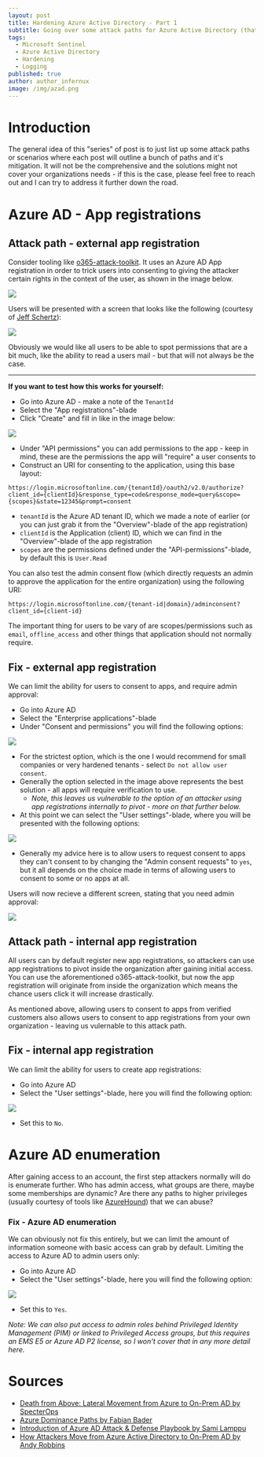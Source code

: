 ```yaml
---
layout: post
title: Hardening Azure Active Directory - Part 1
subtitle: Going over some attack paths for Azure Active Directory (that I know of) and how to harden your environment to avoid exploitation (or just minimize the risk slightly). 
tags:
  - Microsoft Sentinel
  - Azure Active Directory
  - Hardening
  - Logging
published: true
author: author_infernux
image: /img/azad.png
---
```


# Introduction

The general idea of this "series" of post is to just list up some attack paths or scenarios where each post will outline a bunch of paths and it's mitigation. It will not be the comprehensive and the solutions might not cover your organizations needs - if this is the case, please feel free to reach out and I can try to address it further down the road.

# Azure AD - App registrations

## Attack path - external app registration

Consider tooling like [o365-attack-toolkit](https://github.com/mdsecactivebreach/o365-attack-toolkit). It uses an Azure AD App registration in order to trick users into consenting to giving the attacker certain rights in the context of the user, as shown in the image below.

![](https://github.com/mdsecactivebreach/o365-attack-toolkit/raw/master/images/Architecture.png)

Users will be presented with a screen that looks like the following (courtesy of [Jeff Schertz](https://blog.schertz.name/2020/04/enterprise-application-consent-requests-in-azure/)):

![](https://blog.schertz.name/wp-content/uploads/2020/04/image-7.png)

Obviously we would like all users to be able to spot permissions that are a bit much, like the ability to read a users mail - but that will not always be the case. 

---

**If you want to test how this works for yourself:**

* Go into Azure AD - make a note of the `TenantId`
* Select the "App registrations"-blade
* Click "Create" and fill in like in the image below:

![](/img/AzureAD/CreateAppReg.PNG)
* Under "API permissions" you can add permissions to the app - keep in mind, these are the permissions the app will "require" a user consents to
* Construct an URI for consenting to the application, using this base layout:

```
https://login.microsoftonline.com/{tenantId}/oauth2/v2.0/authorize?client_id={clientId}&response_type=code&response_mode=query&scope={scopes}&state=12345&prompt=consent
```

* `tenantId` is the Azure AD tenant ID, which we made a note of earlier (or you can just grab it from the "Overview"-blade of the app registration)
* `clientId` is the Application (client) ID, which we can find in the "Overview"-blade of the app registration
* `scopes` are the permissions defined under the "API-permissions"-blade, by default this is `User.Read`

You can also test the admin consent flow (which directly requests an admin to approve the application for the entire organization) using the following URI:

```
https://login.microsoftonline.com/{tenant-id|domain}/adminconsent?client_id={client-id}
```

The important thing for users to be vary of are scopes/permissions such as `email`, `offline_access` and other things that application should not normally require.

## Fix - external app registration

We can limit the ability for users to consent to apps, and require admin approval:

* Go into Azure AD
* Select the "Enterprise applications"-blade
* Under "Consent and permissions" you will find the following options:

![](/img/AzureAD/UserConsentSettings.PNG)

* For the strictest option, which is the one I would recommend for small companies or very hardened tenants - select `Do not allow user consent`.
* Generally the option selected in the image above represents the best solution - all apps will require verification to use.
   * *Note, this leaves us vulnerable to the option of an attacker using app registrations internally to pivot - more on that further below.*
* At this point we can select the "User settings"-blade, where you will be presented with the following options:

![](/img/AzureAD/EnterpriseAppUserSettings.PNG)
* Generally my advice here is to allow users to request consent to apps they can't consent to by changing the "Admin consent requests" to `yes`, but it all depends on the choice made in terms of allowing users to consent to some or no apps at all. 

Users will now recieve a different screen, stating that you need admin approval:

![](https://preview.redd.it/67pnac6f8i931.png?width=451&format=png&auto=webp&s=6c5523a26fbd113b0a1255177194448512c87684)

## Attack path - internal app registration

All users can by default register new app registrations, so attackers can use app registrations to pivot inside the organization after gaining initial access. You can use the aforementioned o365-attack-toolkit, but now the app registration will originate from inside the organization which means the chance users click it will increase drastically.

As mentioned above, allowing users to consent to apps from verified customers also allows users to consent to app registrations from your own organization - leaving us vulernable to this attack path.

## Fix - internal app registration

We can limit the ability for users to create app registrations:

* Go into Azure AD
* Select the "User settings"-blade, here you will find the following option:

![](/img/AzureAD/UserSettingsAppReg.PNG)
* Set this to `No`.

# Azure AD enumeration

After gaining access to an account, the first step attackers normally will do is enumerate further. Who has admin access, what groups are there, maybe some memberships are dynamic? Are there any paths to higher privileges (usually courtesy of tools like [AzureHound](https://github.com/BloodHoundAD/AzureHound)) that we can abuse?

### Fix - Azure AD enumeration

We can obviously not fix this entirely, but we can limit the amount of information someone with basic access can grab by default. Limiting the access to Azure AD to admin users only:

* Go into Azure AD
* Select the "User settings"-blade, here you will find the following option:

![](/img/AzureAD/UserSettingsPortal.PNG)
* Set this to `Yes`.

*Note: We can also put access to admin roles behind Privileged Identity Management (PIM) or linked to Privileged Access groups, but this requires an EMS E5 or Azure AD P2 license, so I won't cover that in any more detail here.*

# Sources

* [Death from Above: Lateral Movement from Azure to On-Prem AD by SpecterOps](https://posts.specterops.io/death-from-above-lateral-movement-from-azure-to-on-prem-ad-d18cb3959d4d)
* [Azure Dominance Paths by Fabian Bader](https://cloudbrothers.info/en/azure-dominance-paths/)
* [Introduction of Azure AD Attack & Defense Playbook by Sami Lamppu](https://samilamppu.com/2022/03/22/introduction-of-azure-ad-attack-defense-playbook/)
* [How Attackers Move from Azure Active Directory to On-Prem AD by Andy Robbins](https://thenewstack.io/how-attackers-move-from-azure-active-directory-to-on-prem-ad/)